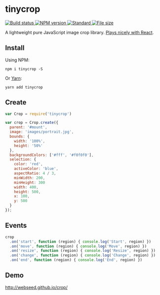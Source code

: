 # tinycrop

<a href="https://circleci.com/gh/WebSeed/tinycrop">
  <img
    src="https://circleci.com/gh/WebSeed/tinycrop.svg?style=shield"
    alt="Build status" />
</a>
<a href="https://npmjs.org/package/tinycrop">
  <img
    src="https://img.shields.io/npm/v/tinycrop.svg?style=flat-square"
    alt="NPM version" />
</a>
<a href="https://standardjs.com">
  <img
    src="https://img.shields.io/badge/code%20style-standard-brightgreen.svg?style=flat-square"
    alt="Standard" />
</a>
<a href="https://unpkg.com/tinycrop/dist/Crop.min.js">
   <img
    src="https://badge-size.herokuapp.com/WebSeed/tinycrop/master/dist/Crop.min.js.svg?compression=gzip"
    alt="File size" />
</a>

A lightweight pure JavaScript image crop library. [Plays nicely with React](http://webseed.github.io/crop/react-example).

## Install

Using NPM:
```
npm i tinycrop -S
```

Or [Yarn](https://yarnpkg.com):
```
yarn add tinycrop
```

## Create

```js
var Crop = require('tinycrop')

var crop = Crop.create({
  parent: '#mount',
  image: 'images/portrait.jpg',
  bounds: {
    width: '100%',
    height: '50%'
  },
  backgroundColors: ['#fff', '#f0f0f0'],
  selection: {
    color: 'red',
    activeColor: 'blue',
    aspectRatio: 4 / 3,
    minWidth: 200,
    minHeight: 300
    width: 400,
    height: 500,
    x: 100,
    y: 500
  }
});
```

## Events

```js
crop
  .on('start', function (region) { console.log('Start', region) })
  .on('move', function (region) { console.log('Move', region) })
  .on('resize', function (region) { console.log('Resize', region) })
  .on('change', function (region) { console.log('Change', region) })
  .on('end', function (region) { console.log('End', region) })
```

## Demo

http://webseed.github.io/crop/
